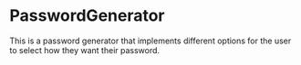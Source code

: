 # PasswordGenerator
This is a password generator that implements different options for the user to select how they want their password.
